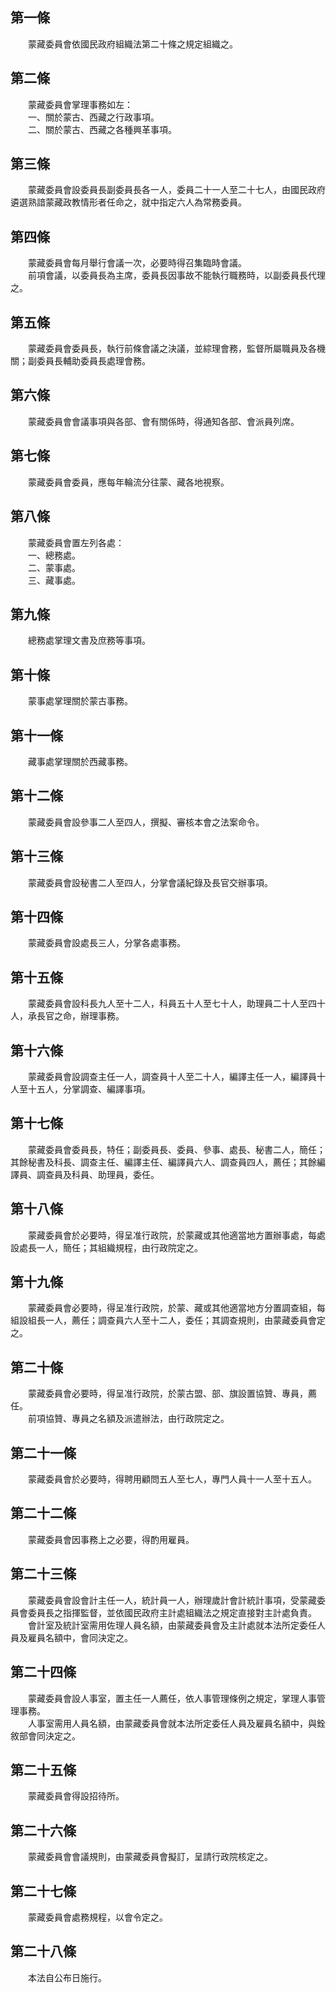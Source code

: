 第一條 
-------
　　蒙藏委員會依國民政府組織法第二十條之規定組織之。  


第二條 
-------
　　蒙藏委員會掌理事務如左：  
　　一、關於蒙古、西藏之行政事項。  
　　二、關於蒙古、西藏之各種興革事項。  


第三條 
-------
　　蒙藏委員會設委員長副委員長各一人，委員二十一人至二十七人，由國民政府遴選熟諳蒙藏政教情形者任命之，就中指定六人為常務委員。  


第四條 
-------
　　蒙藏委員會每月舉行會議一次，必要時得召集臨時會議。  
　　前項會議，以委員長為主席，委員長因事故不能執行職務時，以副委員長代理之。  


第五條 
-------
　　蒙藏委員會委員長，執行前條會議之決議，並綜理會務，監督所屬職員及各機關；副委員長輔助委員長處理會務。  


第六條 
-------
　　蒙藏委員會會議事項與各部、會有關係時，得通知各部、會派員列席。  


第七條 
-------
　　蒙藏委員會委員，應每年輪流分往蒙、藏各地視察。  


第八條 
-------
　　蒙藏委員會置左列各處：  
　　一、總務處。  
　　二、蒙事處。  
　　三、藏事處。  


第九條 
-------
　　總務處掌理文書及庶務等事項。  


第十條 
-------
　　蒙事處掌理關於蒙古事務。  


第十一條 
---------
　　藏事處掌理關於西藏事務。  


第十二條 
---------
　　蒙藏委員會設參事二人至四人，撰擬、審核本會之法案命令。  


第十三條 
---------
　　蒙藏委員會設秘書二人至四人，分掌會議紀錄及長官交辦事項。  


第十四條 
---------
　　蒙藏委員會設處長三人，分掌各處事務。  


第十五條 
---------
　　蒙藏委員會設科長九人至十二人，科員五十人至七十人，助理員二十人至四十人，承長官之命，辦理事務。  


第十六條 
---------
　　蒙藏委員會設調查主任一人，調查員十人至二十人，編譯主任一人，編譯員十人至十五人，分掌調查、編譯事項。  


第十七條 
---------
　　蒙藏委員會委員長，特任；副委員長、委員、參事、處長、秘書二人，簡任；其餘秘書及科長、調查主任、編譯主任、編譯員六人、調查員四人，薦任；其餘編譯員、調查員及科員、助理員，委任。  


第十八條 
---------
　　蒙藏委員會於必要時，得呈准行政院，於蒙藏或其他適當地方置辦事處，每處設處長一人，簡任；其組織規程，由行政院定之。  


第十九條 
---------
　　蒙藏委員會必要時，得呈准行政院，於蒙、藏或其他適當地方分置調查組，每組設組長一人，薦任；調查員六人至十二人，委任；其調查規則，由蒙藏委員會定之。  


第二十條 
---------
　　蒙藏委員會必要時，得呈准行政院，於蒙古盟、部、旗設置協贊、專員，薦任。  
　　前項協贊、專員之名額及派遣辦法，由行政院定之。  


第二十一條 
-----------
　　蒙藏委員會於必要時，得聘用顧問五人至七人，專門人員十一人至十五人。  


第二十二條 
-----------
　　蒙藏委員會因事務上之必要，得酌用雇員。  


第二十三條 
-----------
　　蒙藏委員會設會計主任一人，統計員一人，辦理歲計會計統計事項，受蒙藏委員會委員長之指揮監督，並依國民政府主計處組織法之規定直接對主計處負責。  
　　會計室及統計室需用佐理人員名額，由蒙藏委員會及主計處就本法所定委任人員及雇員名額中，會同決定之。  


第二十四條 
-----------
　　蒙藏委員會設人事室，置主任一人薦任，依人事管理條例之規定，掌理人事管理事務。  
　　人事室需用人員名額，由蒙藏委員會就本法所定委任人員及雇員名額中，與銓敘部會同決定之。  


第二十五條 
-----------
　　蒙藏委員會得設招待所。  


第二十六條 
-----------
　　蒙藏委員會會議規則，由蒙藏委員會擬訂，呈請行政院核定之。  


第二十七條 
-----------
　　蒙藏委員會處務規程，以會令定之。  


第二十八條 
-----------
　　本法自公布日施行。